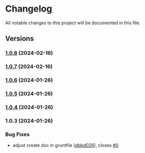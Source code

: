 # Changelog

All notable changes to this project will be documented in this file.

## Versions

### [1.0.8](https://github.com/data7expressions/expressions-test-suite/compare/v1.0.7...v1.0.8) (2024-02-16)

### [1.0.7](https://github.com/data7expressions/expressions-test-suite/compare/v1.0.6...v1.0.7) (2024-02-16)

### [1.0.6](https://github.com/data7expressions/expressions-test-suite/compare/v1.0.5...v1.0.6) (2024-01-26)

### [1.0.5](https://github.com/data7expressions/expressions-test-suite/compare/v1.0.4...v1.0.5) (2024-01-26)

### [1.0.4](https://github.com/data7expressions/expressions-test-suite/compare/v1.0.3...v1.0.4) (2024-01-26)

### 1.0.3 (2024-01-26)


### Bug Fixes

* adjust create doc in  gruntfile ([dbbd026](https://github.com/data7expressions/expressions-test-suite/commit/dbbd026fbc26663f023ab7ec98227f46954dc1e1)), closes [#0](https://github.com/data7expressions/expressions-test-suite/issues/0)
